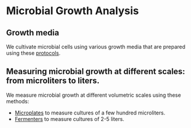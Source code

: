 # Microbial Growth Analysis 

## Growth media
We cultivate microbial cells using various growth media that are prepared using these [protocols](https://github.com/actolonen/Analysis_Lab/blob/main/Growth/Media_Recipes).

## Measuring microbial growth at different scales: from microliters to liters.
We measure microbial growth at different volumetric scales using these methods:

 * [Microplates](https://github.com/actolonen/Analysis_Lab/tree/main/Growth/Microplates) to measure cultures of a few hundred microliters.
 * [Fermenters](https://github.com/actolonen/Analysis_Lab/tree/main/Growth/Fermenters) to measure cultures of 2-5 liters.
